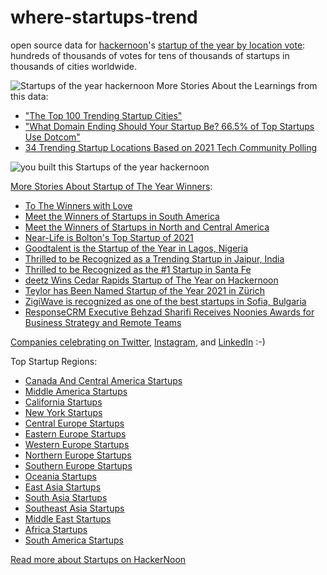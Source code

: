 # where-startups-trend

open source data for [hackernoon](https://hackernoon.com)'s [startup of the year by location vote](https://startups.hackernoon.com): hundreds of thousands of votes for tens of thousands of startups in thousands of cities worldwide.

![Startups of the year hackernoon](https://user-images.githubusercontent.com/45616838/154575261-3bea2cf0-a87c-4416-8720-3f091c24e393.png)
More Stories About the Learnings from this data:
* ["The Top 100 Trending Startup Cities"](https://hackernoon.com/the-top-100-trending-startup-cities)
* ["What Domain Ending Should Your Startup Be? 66.5% of Top Startups Use Dotcom"](https://hackernoon.com/what-domain-ending-should-your-startup-be-665percent-of-top-startups-use-dotcom)
* [34 Trending Startup Locations Based on 2021 Tech Community Polling](https://hackernoon.com/34-trending-startup-locations-based-on-2021-tech-community-polling)

![you built this Startups of the year hackernoon](https://user-images.githubusercontent.com/45616838/156076706-55ddcb9b-ef3d-43d3-89a5-6eceb12a0a85.jpeg)

[More Stories About Startup of The Year Winners](https://hackernoon.com/tagged/startups-2021-results):
* [To The Winners with Love](https://hackernoon.com/to-the-winners-of-startups2021-with-love)
* [Meet the Winners of Startups in South America](https://hackernoon.com/meet-the-winners-of-startups2021-in-south-america)
* [Meet the Winners of Startups in North and Central America](https://hackernoon.com/meet-the-winners-of-startups-in-north-and-central-america)
* [Near-Life is Bolton's Top Startup of 2021](https://hackernoon.com/near-life-is-boltons-top-startup-of-2021)
* [Goodtalent is the Startup of the Year in Lagos, Nigeria](https://hackernoon.com/goodtalent-is-the-startup-of-the-year-in-lagos-nigeria)
* [Thrilled to be Recognized as a Trending Startup in Jaipur, India](https://hackernoon.com/thrilled-to-be-recognized-as-a-trending-startup-in-jaipur-india)
* [Thrilled to be Recognized as the #1 Startup in Santa Fe](https://hackernoon.com/thrilled-to-be-recognized-as-the-1-startup-in-santa-fe)
* [deetz Wins Cedar Rapids Startup of The Year on Hackernoon](https://www.deetzapp.com/post/deetz-wins-cedar-rapids-startup-of-the-year-on-hackernoon)
* [Teylor has Been Named Startup of the Year 2021 in Zürich](https://hackernoon.com/teylor-has-been-named-startup-of-the-year-2021-in-zurich)
* [ZigiWave is recognized as one of the best startups in Sofia, Bulgaria](https://zigiwave.com/startup-awards-hackernoon/)
* [ResponseCRM Executive Behzad Sharifi Receives Noonies Awards for Business Strategy and Remote Teams](https://www.prnewswire.com/news-releases/responsecrm-executive-behzad-sharifi-receives-noonies-awards-for-business-strategy-and-remote-teams-301484364.html)

[Companies celebrating on Twitter](https://twitter.com/search?q=startups.hackernoon.com&src=typed_query&f=live), [Instagram](https://www.instagram.com/explore/tags/hackernoon/), and [LinkedIn](https://www.linkedin.com/search/results/content/?keywords=startup%20of%20the%20year%20hacker%20noon&origin=SPELL_CHECK_DID_YOU_MEAN&spellCorrectionEnabled=false) :-) 

Top Startup Regions:
* [Canada And Central America Startups](https://startups.hackernoon.com/canada-and-central-america)
* [Middle America Startups](https://startups.hackernoon.com/us)
* [California Startups](https://startups.hackernoon.com/california)
* [New York Startups](https://startups.hackernoon.com/new-york)
* [Central Europe Startups](https://startups.hackernoon.com/central-europe)
* [Eastern Europe Startups](https://startups.hackernoon.com/eastern-europe)
* [Western Europe Startups](https://startups.hackernoon.com/western-europe)
* [Northern Europe Startups](https://startups.hackernoon.com/northern-europe)
* [Southern Europe Startups](https://startups.hackernoon.com/southern-europe)
* [Oceania Startups](https://startups.hackernoon.com/oceania)
* [East Asia Startups](https://startups.hackernoon.com/east-asia)
* [South Asia Startups](https://startups.hackernoon.com/south-asia)
* [Southeast Asia Startups](https://startups.hackernoon.com/southeast-asia)
* [Middle East Startups](https://startups.hackernoon.com/middle-east)
* [Africa Startups](https://startups.hackernoon.com/africa)
* [South America Startups](https://startups.hackernoon.com/south-america)

[Read more about Startups on HackerNoon](https://hackernoon.com/tagged/startups)
